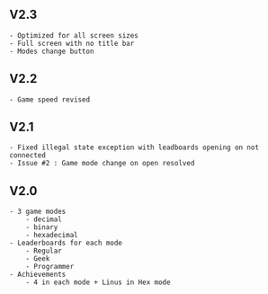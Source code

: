V2.3
------
	- Optimized for all screen sizes
	- Full screen with no title bar
	- Modes change button

V2.2
-------
	- Game speed revised

V2.1
--------
	- Fixed illegal state exception with leadboards opening on not connected
	- Issue #2 : Game mode change on open resolved


V2.0
--------
	- 3 game modes
		- decimal
		- binary
		- hexadecimal
	- Leaderboards for each mode
		- Regular
		- Geek
		- Programmer
	- Achievements
		- 4 in each mode + Linus in Hex mode
